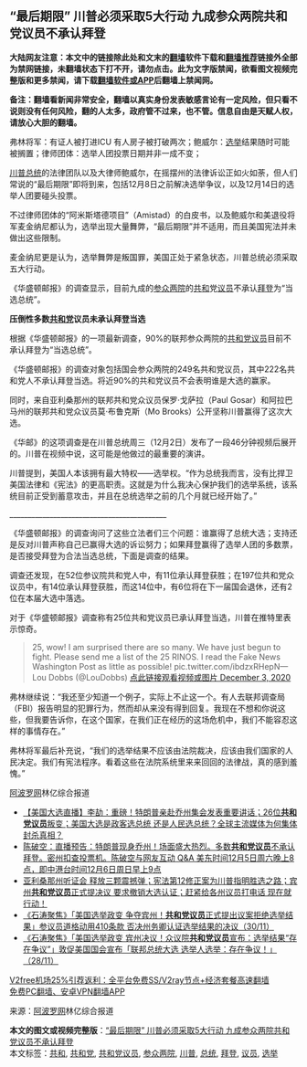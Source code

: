  <h2>“最后期限” 川普必须采取5大行动 九成参众两院共和党议员不承认拜登</h2> <p class="notice"><b>大陆网友注意：本文中的链接除此处和文末的<a href="https://github.com/bannedbook/fanqiang" >翻墙</a>软件下载和<a href="https://github.com/killgcd/justmysocks/blob/master/README.md">翻墙推荐</a>链接外全部为禁网链接，未翻墙状态下打不开，请勿点击。此为文字版禁闻，欲看图文视频完整版和更多禁闻，请下载<a href="https://github.com/bannedbook/fanqiang">翻墙软件或APP</a>后翻墙上禁闻网。</p><p>备注：翻墙看新闻非常安全，翻墙以真实身份发表敏感言论有一定风险，但只看不说则没有任何风险，翻的人太多，政府管不过来，也不管。信息自由是天赋人权，请放心大胆的翻墙。</b></p>  <div class="entry"> <p id="summary">弗林将军：有证人被打进ICU 有人房子被打破两次；鲍威尔：<a href="https://www.bannedbook.org/bnews/tag/%e9%80%89%e4%b8%be/" class="st_tag internal_tag" rel="tag" title="标签 选举 下的日志">选举</a>结果随时可能被搁置；律师团体：选举人团投票日期并非一成不变；</p> <p><a href="https://www.bannedbook.org/bnews/tag/%e5%b7%9d%e6%99%ae/" class="st_tag internal_tag" rel="tag" title="标签 川普 下的日志">川普</a><a href="https://www.bannedbook.org/bnews/tag/%e6%80%bb%e7%bb%9f/" class="st_tag internal_tag" rel="tag" title="标签 总统 下的日志">总统</a>的法律团队以及大律师鲍威尔，在摇摆州的法律诉讼正如火如荼，但人们常说的“最后期限”即将到来，包括12月8日之前解决选举争议，以及12月14日的选举人团要碰头投票。</p> <p>不过律师团体的“阿米斯塔德项目”（Amistad）的白皮书，以及鲍威尔和美退役将军麦金纳尼都认为，选举出现大量舞弊，“最后期限”并不适用，而且美国宪法并未做出这些限制。</p> <p>麦金纳尼更是认为，选举舞弊是叛国罪，美国正处于紧急状态，川普总统必须采取五大行动。</p> <p>《华盛顿邮报》的调查显示，目前九成的<a href="https://www.bannedbook.org/bnews/tag/%e5%8f%82%e4%bc%97%e4%b8%a4%e9%99%a2/" class="st_tag internal_tag" rel="tag" title="标签 参众两院 下的日志">参众两院</a>的<a href="https://www.bannedbook.org/bnews/tag/%E5%85%B1%E5%92%8C/" class="st_tag internal_tag" rel="tag" title="标签 共和 下的日志">共和</a>党<a href="https://www.bannedbook.org/bnews/tag/%e8%ae%ae%e5%91%98/" class="st_tag internal_tag" rel="tag" title="标签 议员 下的日志">议员</a>不承认<a href="https://www.bannedbook.org/bnews/tag/%e6%8b%9c%e7%99%bb/" class="st_tag internal_tag" rel="tag" title="标签 拜登 下的日志">拜登</a>为“当选总统”。</p>  <p><strong>压倒性多数<a href="https://www.bannedbook.org/bnews/tag/%e5%85%b1%e5%92%8c%e5%85%9a/" class="st_tag internal_tag" rel="tag" title="标签 共和党 下的日志">共和党</a>议员未承认拜登当选</strong></p> <p>根据《华盛顿邮报》的一项最新调查，90%的联邦参众两院的<a href="https://www.bannedbook.org/bnews/tag/%e5%85%b1%e5%92%8c%e5%85%9a%e8%ae%ae%e5%91%98/" class="st_tag internal_tag" rel="tag" title="标签 共和党议员 下的日志">共和党议员</a>目前不承认拜登为“当选总统”。</p> <p>《华盛顿邮报》的调查对象包括国会参众两院的249名共和党议员，其中222名共和党人不承认拜登当选。将近90%的共和党议员不会表明谁是大选的赢家。</p> <p>同时，来自亚利桑那州的联邦共和党众议员保罗·戈萨拉（Paul Gosar）和阿拉巴马州的联邦共和党众议员莫·布鲁克斯（Mo Brooks）公开坚称川普赢得了这次大选。</p> <p>《华邮》的这项调查是在川普总统周三（12月2日）发布了一段46分钟视频后展开的。川普在视频中说，这可能是他做过的最重要的演讲。</p>  <p>川普提到，美国人本该拥有最大特权——选举权。“作为总统我而言，没有比捍卫美国法律和《宪法》的更高职责。这就是为什么我决心保护我们的选举系统，该系统目前正受到蓄意攻击，并且在总统选举之前的几个月就已经开始了。”</p> <p>___________________________________________</p> <p>《华盛顿邮报》的调查询问了这些立法者们三个问题：谁赢得了总统大选；支持还是反对川普声称自己已赢得大选的诉讼努力；如果拜登赢得了选举人团的多数票，是否接受拜登为合法当选总统，下面是调查的结果。</p> <p>调查还发现，在52位参议院共和党人中，有11位承认拜登获胜；在197位共和党众议员中，有14位承认拜登获胜，而这14位中，有6位将在下一届国会退休，还有2位在本届大选中落选。</p> <p>对于《华盛顿邮报》调查称有25位共和党议员已承认拜登当选，川普在推特里表示惊奇。</p>  <blockquote><p>25, wow! I am surprised there are so many. We have just begun to fight. Please send me a list of the 25 RINOS. I read the Fake News Washington Post as little as possible! pic.twitter.com/ibdzxRHepN— Lou Dobbs (@LouDobbs) <a href="https://twitter.com/LouDobbs/status/1334633289311793158?ref_src=twsrc%5Etfw">点此链接观看视频或图片 December 3, 2020</a></p></blockquote> <p>弗林继续说：“我还至少知道一个例子，实际上不止这一个。有人去联邦调查局（FBI）报告明显的犯罪行为，然而却从来没有得到回复。我现在不想和你说这些，但我要告诉你，在这个国家，在我们正在经历的这场危机中，我们不能容忍这样的事情存在。”</p> <p>弗林将军最后补充说，“我们的选举结果不应该由法院裁决，应该由我们国家的人民决定。我们有宪法程序。看着这些在法院系统里来来回回的法律战，真的感到羞愧。”</p> <p><span class='wp_keywordlink_affiliate'><a href="https://www.aboluowang.com/" title="阿波罗网" target="_blank">阿波罗网</a></span>林亿综合报道</p> <ul class='op-related-articles' title='相关阅读'> <li><a href='https://www.bannedbook.org/bnews/bannedvideo/20201206/1442888.html' target='_blank'>【美国大选直播】李劼：重磅！特朗普亲赴乔州集会发表重要讲话；26位<b>共和党议员</b>叛变；美国大选是政客选总统 还是人民选总统？全球主流媒体为何集体封杀真相？</a></li> <li><a href='https://www.bannedbook.org/bnews/cbnews/20201206/1442863.html' target='_blank'>陈破空：直播预告：特朗普现身乔州！场面盛大热烈。多数<b>共和党议员</b>不承认拜登。密州扣查投票机。陈破空与网友互动 Q&amp;A 美东时间12月5日周六晚上8点，即中港台时间12月6日周日早上9点</a></li> <li><a href='https://www.bannedbook.org/bnews/bannedvideo/20201201/1440091.html' target='_blank'>亚利桑那州听证会 释放三颗震撼弹；宪法第12修正案为川普指明胜选之路；宾州<b>共和党议员</b>正式提决议 要求撤销大选认证；赶紧给各州议员打电话 现在就行动！</a></li> <li><a href='https://www.bannedbook.org/bnews/bannedvideo/20201201/1440081.html' target='_blank'>《石涛聚焦》「美国选举政变 争夺宾州！<b>共和党议员</b>正式提出议案拒绝选举结果」参议员道格动用410条款 否决州务卿认证选举结果的决议（30/11）</a></li> <li><a href='https://www.bannedbook.org/bnews/bannedvideo/20201129/1438938.html' target='_blank'>《石涛聚焦》「美国选举政变 宾州决议！众议院<b>共和党议员</b>宣布：选举结果“存在争议”」敦促美国国会宣布「联邦总统大选 选举人选举：存在争议！」（28/11）</a></li> </ul> <p class="texttj"> <a href="https://github.com/bannedbook/fanqiang/wiki/V2ray%E6%9C%BA%E5%9C%BA" target="_blank">V2free机场25%引荐返利：全平台免费SS/V2ray节点+经济套餐高速翻墙</a><br/> <a href="https://github.com/bannedbook/fanqiang/wiki/%E7%A6%81%E9%97%BB%E7%BD%91%E5%AE%89%E5%8D%93%E7%BF%BB%E5%A2%99%E6%96%B0%E9%97%BBAPP" target="_blank">免费PC翻墙、安卓VPN翻墙APP</a></p><p> 来源：<a href="https://www.aboluowang.com/2020/1206/1531184.html" target="_blank">阿波罗网</a>林亿综合报道 </p> <a name='sharetosocial'></a>       <div><b>本文的图文或视频完整版</b>：<a href='https://www.bannedbook.org/bnews/cnnews/20201206/1443021.html'>“最后期限” 川普必须采取5大行动 九成参众两院共和党议员不承认拜登</a></div>  </div><!--END ENTRY--> <div class="postfooter"> <div>本文标签：<a href="https://www.bannedbook.org/bnews/tag/%E5%85%B1%E5%92%8C/" rel="tag">共和</a>, <a href="https://www.bannedbook.org/bnews/tag/%e5%85%b1%e5%92%8c%e5%85%9a/" rel="tag">共和党</a>, <a href="https://www.bannedbook.org/bnews/tag/%e5%85%b1%e5%92%8c%e5%85%9a%e8%ae%ae%e5%91%98/" rel="tag">共和党议员</a>, <a href="https://www.bannedbook.org/bnews/tag/%e5%8f%82%e4%bc%97%e4%b8%a4%e9%99%a2/" rel="tag">参众两院</a>, <a href="https://www.bannedbook.org/bnews/tag/%e5%b7%9d%e6%99%ae/" rel="tag">川普</a>, <a href="https://www.bannedbook.org/bnews/tag/%e6%80%bb%e7%bb%9f/" rel="tag">总统</a>, <a href="https://www.bannedbook.org/bnews/tag/%e6%8b%9c%e7%99%bb/" rel="tag">拜登</a>, <a href="https://www.bannedbook.org/bnews/tag/%e8%ae%ae%e5%91%98/" rel="tag">议员</a>, <a href="https://www.bannedbook.org/bnews/tag/%e9%80%89%e4%b8%be/" rel="tag">选举</a></div>  </div><!--END POSTFOOTER--> 
